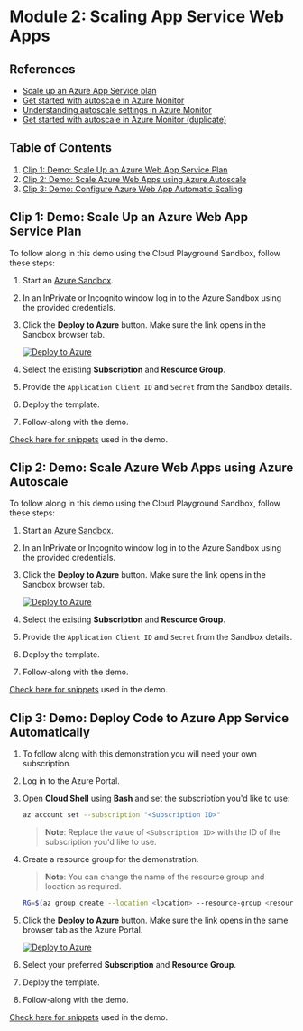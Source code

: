 # Module 2: Scaling App Service Web Apps

## References

- [Scale up an Azure App Service plan](https://learn.microsoft.com/en-us/azure/app-service/manage-scale-up)
- [Get started with autoscale in Azure Monitor](https://learn.microsoft.com/en-us/azure/azure-monitor/autoscale/autoscale-get-started?toc=%2Fazure%2Fapp-service%2Ftoc.json)
- [Understanding autoscale settings in Azure Monitor](https://learn.microsoft.com/en-us/azure/azure-monitor/autoscale/autoscale-understanding-settings)
- [Get started with autoscale in Azure Monitor (duplicate)](https://learn.microsoft.com/en-us/azure/azure-monitor/autoscale/autoscale-get-started?toc=%2Fazure%2Fapp-service%2Ftoc.json)

## Table of Contents

1. [Clip 1: Demo: Scale Up an Azure Web App Service Plan](#clip-1-demo-scale-up-an-azure-web-app-service-plan)
2. [Clip 2: Demo: Scale Azure Web Apps using Azure Autoscale](#clip-2-demo-scale-azure-web-apps-using-azure-autoscale)
3. [Clip 3: Demo: Configure Azure Web App Automatic Scaling](#clip-3-demo-deploy-code-to-azure-app-service-automatically)

## Clip 1: Demo: Scale Up an Azure Web App Service Plan

To follow along in this demo using the Cloud Playground Sandbox, follow these steps:

1. Start an [Azure Sandbox](https://app.pluralsight.com/hands-on/playground/cloud-sandboxes).
1. In an InPrivate or Incognito window log in to the Azure Sandbox using the provided credentials.
1. Click the **Deploy to Azure** button. Make sure the link opens in the Sandbox browser tab.

    [![Deploy to Azure](https://aka.ms/deploytoazurebutton)](https://portal.azure.com/#create/Microsoft.Template/uri/https%3A%2F%2Fraw.githubusercontent.com%2Fpluralsight-cloud%2Faz-204-app-container-solutions-implementing%2Frefs%2Fheads%2Fmain%2FModules%2F2%2F2.1%2Fmain.json)

1. Select the existing **Subscription** and **Resource Group**.
1. Provide the `Application Client ID` and `Secret` from the Sandbox details.
1. Deploy the template.
1. Follow-along with the demo.

[Check here for snippets](2.1/Snippets.md) used in the demo.

## Clip 2: Demo: Scale Azure Web Apps using Azure Autoscale

To follow along in this demo using the Cloud Playground Sandbox, follow these steps:

1. Start an [Azure Sandbox](https://app.pluralsight.com/hands-on/playground/cloud-sandboxes).
1. In an InPrivate or Incognito window log in to the Azure Sandbox using the provided credentials.
1. Click the **Deploy to Azure** button. Make sure the link opens in the Sandbox browser tab.

    [![Deploy to Azure](https://aka.ms/deploytoazurebutton)](https://portal.azure.com/#create/Microsoft.Template/uri/https%3A%2F%2Fraw.githubusercontent.com%2Fpluralsight-cloud%2Faz-204-app-container-solutions-implementing%2Frefs%2Fheads%2Fmain%2FModules%2F2%2F2.2%2Fmain.json)

1. Select the existing **Subscription** and **Resource Group**.
1. Provide the `Application Client ID` and `Secret` from the Sandbox details.
1. Deploy the template.
1. Follow-along with the demo.

[Check here for snippets](2.2/Snippets.md) used in the demo.

## Clip 3: Demo: Deploy Code to Azure App Service Automatically

1. To follow along with this demonstration you will need your own subscription.
1. Log in to the Azure Portal.
1. Open **Cloud Shell** using **Bash** and set the subscription you'd like to use:

    ```bash
    az account set --subscription "<Subscription ID>"
    ```

    >**Note**: Replace the value of `<Subscription ID>` with the ID of the subscription you'd like to use.

1. Create a resource group for the demonstration.

    > **Note**: You can change the name of the resource group and location as required.

    ```bash
    RG=$(az group create --location <location> --resource-group <resource group name> --query name --output tsv)
    ```

1. Click the **Deploy to Azure** button. Make sure the link opens in the same browser tab as the Azure Portal.

    [![Deploy to Azure](https://aka.ms/deploytoazurebutton)](https://portal.azure.com/#create/Microsoft.Template/uri/https%3A%2F%2Fraw.githubusercontent.com%2Fpluralsight-cloud%2Faz-204-app-container-solutions-implementing%2Frefs%2Fheads%2Fmain%2FModules%2F2%2F2.3%2Fmain.json)

1. Select your preferred **Subscription** and **Resource Group**.
1. Deploy the template.
1. Follow-along with the demo.

[Check here for snippets](3.1/Snippets.md) used in the demo.
